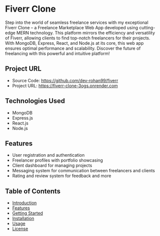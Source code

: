 # Fiverr Clone

Step into the world of seamless freelance services with my exceptional Fiverr Clone – a Freelance Marketplace Web App developed using cutting-edge MERN technology. This platform mirrors the efficiency and versatility of Fiverr, allowing clients to find top-notch freelancers for their projects. With MongoDB, Express, React, and Node.js at its core, this web app ensures optimal performance and scalability. Discover the future of freelancing with this powerful and intuitive platform!

## Project URL

- Source Code: https://github.com/dev-rohan99/fiverr
- Project URL: https://fiverr-clone-3ogs.onrender.com

## Technologies Used

- MongoDB
- Express.js
- React.js
- Node.js

## Features

- User registration and authentication
- Freelancer profiles with portfolio showcasing
- Client dashboard for managing projects
- Messaging system for communication between freelancers and clients
- Rating and review system for feedback and more

## Table of Contents

- [Introduction](#introduction)
- [Features](#features)
- [Getting Started](#getting-started)
- [Installation](#installation)
- [Usage](#usage)
- [License](#license)

